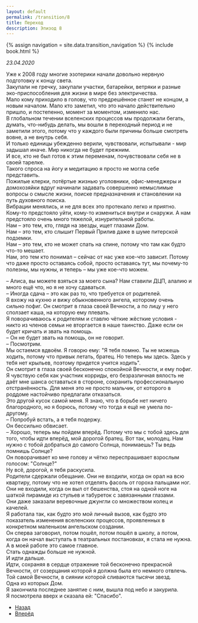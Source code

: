 ```yaml
---
layout: default
permalink: /transition/8
title: Переход
description: Эпизод 8
---
```

{% assign navigation  = site.data.transition_navigation %}
{% include book.html %}

*23.04.2020*

Уже к 2008 году многие эзотерики начали довольно нервную подготовку к концу света.  
Закупали не гречку, закупали участки, батарейки, ветряки и разные эко-приспособления для жизни в мире без электричества.  
Мало кому приходило в голову, что предрешённое станет не концом, а новым началом. Мало кто заметил, что это начало действительно пришло, и постепенно, момент за моментом, изменило нас.  
В глобальном течении вселенских процессов мы продолжали бегать, думать, что-нибудь делать, мы вошли в переходный период и не заметили этого, потому что у каждого были причины больше смотреть вовне, а не внутрь себя.  
И только единицы убежденно верили, чувствовали, испытывали - мир задышал иначе. Мир никогда не будет прежним.  
И все, кто не был готов к этим переменам, почувствовали себя не в своей тарелке.  
Такого спроса на йогу и медитацию я просто не могла себе представить.  
Пожилые клерки, потёртые жизнью уголовники, офис-менеджеры и домохозяйки вдруг начинали задавать совершенно немыслимые вопросы о смысле жизни, поиске предназначения и становлении на путь духовного поиска.  
Вибрации менялись, и не для всех это протекало легко и приятно.  
Кому-то предстояло уйти, кому-то измениться внутри и снаружи. А нам предстояло очень много тяжелой, изнурительной работы.  
Нам – это тем, кто, глядя на звезды, ищет глазами Дом.  
Нам – это тем, кто слышит Первый Прилив даже в шуме питерской подземки.  
Нам – это тем, кто не может спать на спине, потому что там как будто что-то мешает.  
Нам, это тем кто понимал – сейчас от нас уже кое-что зависит. Потому что даже просто оставаясь собой, просто оставаясь тут, мы почему-то полезны, мы нужны, и теперь – мы уже кое-что можем.  

– Алиса, вы можете взяться за моего сына? Нам ставили ДЦП, алалию и много ещё что, но я не хочу сдаваться.  
– Иногда сдача – это как раз то, что требуется от родителей.  
Я вхожу на кухню и вижу обыкновенного ангела, которому очень сильно пофиг. Он смотрит в глаза своей Вечности, а по лицу у него сползает каша, на которую ему плевать.  
Я поворачиваюсь к родителям и ставлю чёткие жёсткие условия - никто из членов семьи не вторгается в наше таинство. Даже если он будет кричать и звать на помощь.  
– Он не будет звать на помощь, он не говорит.  
– Посмотрим.  
Мы остаемся вдвоём. Я говорю ему: "Я тебя помню. Ты не можешь ходить, потому что привык летать, братец. Но теперь мы здесь. Здесь у тебя нет крыльев, поэтому придется учится ходить".  
Он смотрит в глаза своей бесконечно спокойной Вечности, и ему пофиг.  
Я чувствую себя как участник корриды, его безразличная вялость не даёт мне шанса оставаться в стороне, сохранить профессиональную отстранённость. Для меня это не просто мальчик, от которого в роддоме настойчиво предлагали отказаться.  
Это другой кусок самой меня. Я знаю, что в борьбе нет ничего благородного, но я борюсь, потому что тогда я ещё не умела по-другому.  
– Попробуй встать, а я тебя подержу.  
Он бессильно обвисает.  
– Хорошо, теперь мы пойдем вперёд. Потому что мы с тобой здесь для того, чтобы идти вперёд, мой дорогой братец. Вот так, молодец. Нам нужно с тобой добраться до самого Солнца, понимаешь? Ты ведь помнишь Солнце?  
Он поворачивает ко мне голову и чётко переспрашивает взрослым голосом: "Солнце?"  
Ну всё, дорогой, я тебя раскусила.  
Родители сдержали обещание. Они не входили, когда он орал на всю квартиру, потому что не хотел отделять фасоль от гороха пальцами ног.  
Они не входили, когда он выл от бешенства, стоя на одной ноге на шаткой пирамиде из стульев и табуреток с завязанными глазами.  
Они даже заказали веревочные джунгли со множеством колец и качелей.  
Я работала так, как будто это мой личный вызов, как будто это показатель изменения вселенских процессов, проявленных в конкретном маленьком ангельском создании.  
Он сперва заговорил, потом пошёл, потом пошёл в школу, а потом, когда он начал выступать в театральных постановках, я стала не нужна.
А в моей работе это самое главное.  
Стать однажды больше не нужной.  
И идти дальше.  
Идти, сохраняя в сердце отражение той бесконечно прекрасной Вечности, от созерцания которой я должна была его немного отвлечь.  
Той самой Вечности, в сиянии которой сливаются тысячи звезд.  
Одна из которых Дом.  
Я закончила последнее занятие с ним, вышла под небо и закурила.  
Я посмотрела вверх и сказала ей: "Спасибо".

<nav aria-label="pagination">
  <ul class="pagination justify-content-center">
    <li class="page-item">
      <a class="page-link" href="/transition/7"><i class="bi bi-arrow-left"></i> Назад</a>
    </li>
    <li class="page-item">
      <a class="page-link" href="/transition/9">Вперёд <i class="bi bi-arrow-right"></i></a>
    </li>
  </ul>
</nav>